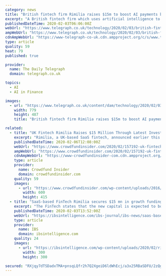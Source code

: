 ```yaml
---
category: news
title: "British fintech firm Rimilia raises $15m to boost AI payments business"
excerpt: "A British fintech firm which uses artificial intelligence to automate payments has raised $15m from investors as it looks to fuel the growth of its business. Rimilia, a fintech firm founded in Bromsgrove in 2008, has raised money in a growth round involving a string of existing investors, including Eight Road Ventures, a London-headquartered ..."
publishedDateTime: 2020-02-03T06:06:00Z
webUrl: "https://www.telegraph.co.uk/technology/2020/02/03/british-fintech-firm-rimilia-raises-15m-boost-ai-payments-business/"
ampWebUrl: "https://www.telegraph.co.uk/technology/2020/02/03/british-fintech-firm-rimilia-raises-15m-boost-ai-payments-business/amp/"
cdnAmpWebUrl: "https://www-telegraph-co-uk.cdn.ampproject.org/c/s/www.telegraph.co.uk/technology/2020/02/03/british-fintech-firm-rimilia-raises-15m-boost-ai-payments-business/amp/"
type: article
quality: 59
heat: 79
published: true

provider:
  name: The Daily Telegraph
  domain: telegraph.co.uk

topics:
  - AI
  - AI in Finance

images:
  - url: "https://www.telegraph.co.uk/content/dam/technology/2020/02/03/wallpaper-panels_trans_NvBQzQNjv4BqEo7ukXPj3dSVEb29e9SgADGlvRPkLrU2fMgxYfCf0eU.PNG"
    width: 779
    height: 487
    title: "British fintech firm Rimilia raises $15m to boost AI payments business"

related:
  - title: "UK Fintech Rimilia Raises $15 Million Through Latest Investment Round"
    excerpt: "Rimilia, a UK-based SaaS fintech, announced earlier this week it raised $15 million through its latest ... while also focusing on building out our team to add further subject matter expertise and leading data scientists to further advance our automation and AI.” The funding, which brings the total amount raised by Rimilia to $40 million ..."
    publishedDateTime: 2020-02-06T12:08:00Z
    webUrl: "https://www.crowdfundinsider.com/2020/02/157192-uk-fintech-rimilia-raises-15-million-through-latest-investment-round/"
    ampWebUrl: "https://www.crowdfundinsider.com/2020/02/157192-uk-fintech-rimilia-raises-15-million-through-latest-investment-round/amp/"
    cdnAmpWebUrl: "https://www-crowdfundinsider-com.cdn.ampproject.org/c/s/www.crowdfundinsider.com/2020/02/157192-uk-fintech-rimilia-raises-15-million-through-latest-investment-round/amp/"
    type: article
    provider:
      name: Crowdfund Insider
      domain: crowdfundinsider.com
    quality: 59
    images:
      - url: "https://www.crowdfundinsider.com/wp-content/uploads/2016/10/Coins-Pounds-Money-UK-sketch-600x415.jpg"
        width: 600
        height: 415
  - title: "SaaS-based FinTech Rimilia secures $15 mn in growth funding"
    excerpt: "The FinTech states that the new capital is expected to boost product innovation ... while also focusing on building out our team to add further subject matter expertise and leading data scientists to further advance our automation and AI.” Rimilia is an AI-powered automation platform built for the management of order-to-cash processing ..."
    publishedDateTime: 2020-02-03T13:52:00Z
    webUrl: "https://ibsintelligence.com/ibs-journal/ibs-news/saas-based-fintech-rimilia-secures-15-mn-in-growth-funding/"
    type: article
    provider:
      name: IBS
      domain: ibsintelligence.com
    quality: 24
    images:
      - url: "https://ibsintelligence.com/wp-content/uploads/2020/02/rimilia-logo.jpg"
        width: 300
        height: 300

secured: "RXjqy7dTSDadxTMA+pnsqLQfr2h7Q2XgeiD6ldWhEcj/a3x25RBaSDFU/2zQg4Dh9gvUMsdEYZggassF8mSKEH4TM92apv9A7ITooH9XBjO859sxDxHh4JvKzSuAM+01LuhQ35XWyQ3vhsR/F/+jBYHlnDaHJB25h1X5GWpL4veWmRJ6EZQqONnFM1Ero97FR0Q7dvDPPdVXdMUet5Xarb2kn4zIMm46B3D5Mxoq7+dkjNv+gwAS+I8ePgmGVTUiz95YG4Z226edNOnSnholi9culkzpVGvMtepErxS7nrQemKEoTWPoZ9AEWfZbM/4nxcOlf8poTuOE94rN6iTToJ7vqSYuZVAjSxYE0199CkvPf69lKO+tTbLV4GOAPLBrzY62TsxQMaHhyyocCVPEO75DZUDjjH/aSS/VTba8Awg1GuOrbEdyyNLQqMII2mtnvtsWHw6t1zNZOa2fada2Gz2dfzJM9iLEG6PsvThgSss=;J4OLUJQpwqX1Ax4MieaHmw=="
---
```


